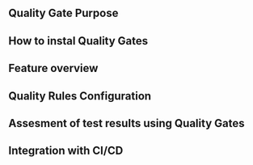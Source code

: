 ## Quality Gate Purpose 

## How to instal Quality Gates

## Feature overview 

## Quality Rules Configuration

## Assesment of test results using Quality Gates 

## Integration with CI/CD


